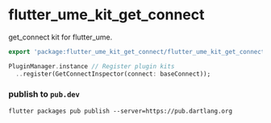 # flutter_ume_kit_get_connect

get_connect kit for flutter_ume.

```dart
export 'package:flutter_ume_kit_get_connect/flutter_ume_kit_get_connect.dart';

PluginManager.instance // Register plugin kits
  ..register(GetConnectInspector(connect: baseConnect));
```

### publish to `pub.dev`
`flutter packages pub publish --server=https://pub.dartlang.org`